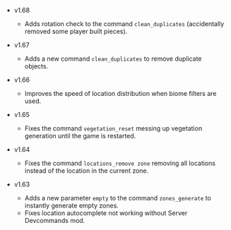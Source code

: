 - v1.68
  - Adds rotation check to the command `clean_duplicates` (accidentally removed some player built pieces).

- v1.67
  - Adds a new command `clean_duplicates` to remove duplicate objects.

- v1.66
  - Improves the speed of location distribution when biome filters are used.

- v1.65
  - Fixes the command `vegetation_reset` messing up vegetation generation until the game is restarted.

- v1.64
  - Fixes the command `locations_remove zone` removing all locations instead of the location in the current zone.

- v1.63
  - Adds a new parameter `empty` to the command `zones_generate` to instantly generate empty zones.
  - Fixes location autocomplete not working without Server Devcommands mod.
